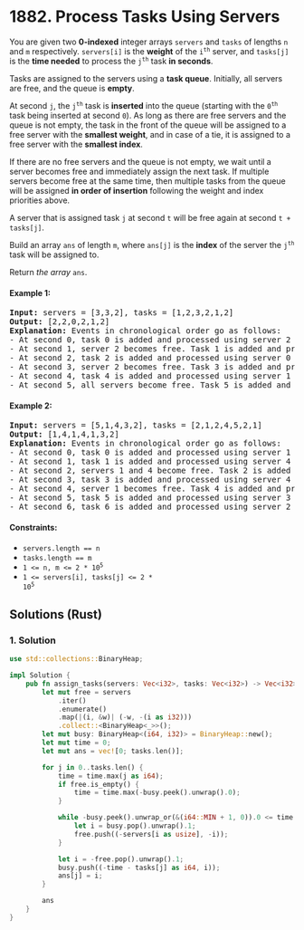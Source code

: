 # 1882. Process Tasks Using Servers
You are given two **0-indexed** integer arrays `servers` and `tasks` of lengths `n` and `m` respectively. `servers[i]` is the **weight** of the <code>i<sup>th</sup></code> server, and `tasks[j]` is the **time needed** to process the <code>j<sup>th</sup></code> task **in seconds**.

Tasks are assigned to the servers using a **task queue**. Initially, all servers are free, and the queue is **empty**.

At second `j`, the <code>j<sup>th</sup></code> task is **inserted** into the queue (starting with the <code>0<sup>th</sup></code> task being inserted at second `0`). As long as there are free servers and the queue is not empty, the task in the front of the queue will be assigned to a free server with the **smallest weight**, and in case of a tie, it is assigned to a free server with the **smallest index**.

If there are no free servers and the queue is not empty, we wait until a server becomes free and immediately assign the next task. If multiple servers become free at the same time, then multiple tasks from the queue will be assigned **in order of insertion** following the weight and index priorities above.

A server that is assigned task `j` at second `t` will be free again at second `t + tasks[j]`.

Build an array `ans` of length `m`, where `ans[j]` is the **index** of the server the <code>j<sup>th</sup></code> task will be assigned to.

Return *the array* `ans`.

#### Example 1:
<pre>
<strong>Input:</strong> servers = [3,3,2], tasks = [1,2,3,2,1,2]
<strong>Output:</strong> [2,2,0,2,1,2]
<strong>Explanation:</strong> Events in chronological order go as follows:
- At second 0, task 0 is added and processed using server 2 until second 1.
- At second 1, server 2 becomes free. Task 1 is added and processed using server 2 until second 3.
- At second 2, task 2 is added and processed using server 0 until second 5.
- At second 3, server 2 becomes free. Task 3 is added and processed using server 2 until second 5.
- At second 4, task 4 is added and processed using server 1 until second 5.
- At second 5, all servers become free. Task 5 is added and processed using server 2 until second 7.
</pre>

#### Example 2:
<pre>
<strong>Input:</strong> servers = [5,1,4,3,2], tasks = [2,1,2,4,5,2,1]
<strong>Output:</strong> [1,4,1,4,1,3,2]
<strong>Explanation:</strong> Events in chronological order go as follows:
- At second 0, task 0 is added and processed using server 1 until second 2.
- At second 1, task 1 is added and processed using server 4 until second 2.
- At second 2, servers 1 and 4 become free. Task 2 is added and processed using server 1 until second 4.
- At second 3, task 3 is added and processed using server 4 until second 7.
- At second 4, server 1 becomes free. Task 4 is added and processed using server 1 until second 9.
- At second 5, task 5 is added and processed using server 3 until second 7.
- At second 6, task 6 is added and processed using server 2 until second 7.
</pre>

#### Constraints:
* `servers.length == n`
* `tasks.length == m`
* <code>1 <= n, m <= 2 * 10<sup>5</sup></code>
* <code>1 <= servers[i], tasks[j] <= 2 * 10<sup>5</sup></code>

## Solutions (Rust)

### 1. Solution
```Rust
use std::collections::BinaryHeap;

impl Solution {
    pub fn assign_tasks(servers: Vec<i32>, tasks: Vec<i32>) -> Vec<i32> {
        let mut free = servers
            .iter()
            .enumerate()
            .map(|(i, &w)| (-w, -(i as i32)))
            .collect::<BinaryHeap<_>>();
        let mut busy: BinaryHeap<(i64, i32)> = BinaryHeap::new();
        let mut time = 0;
        let mut ans = vec![0; tasks.len()];

        for j in 0..tasks.len() {
            time = time.max(j as i64);
            if free.is_empty() {
                time = time.max(-busy.peek().unwrap().0);
            }

            while -busy.peek().unwrap_or(&(i64::MIN + 1, 0)).0 <= time {
                let i = busy.pop().unwrap().1;
                free.push((-servers[i as usize], -i));
            }

            let i = -free.pop().unwrap().1;
            busy.push((-time - tasks[j] as i64, i));
            ans[j] = i;
        }

        ans
    }
}
```
